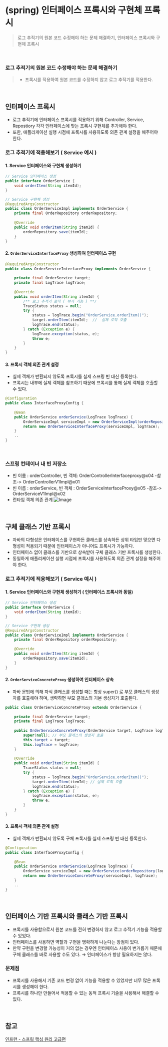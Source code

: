 # (spring) 인터페이스 프록시와 구현체 프록시
> 로그 추적기의 원본 코드 수정해야 하는 문제 해결하기, 인터페이스 프록시와 구현체 프록시

<br>

### 로그 추적기의 원본 코드 수정해야 하는 문제 해결하기
> - 프록시를 적용하여 원본 코드를 수정하지 않고 로그 추적기를 적용한다.

<br>

## 인터페이스 프록시
- 로그 추적기에 인터페이스 프록시를 적용하기 위해 Controller, Service, Repostiory 각각 인터페이스에 맞는 프록시 구현체를 추가해야 한다. 
- 또한, 애플리케이션 실행 시점에 프록시를 사용하도록 의존 관계 설정을 해주어야 한다.

### 로그 추적기에 적용해보기 ( Service 예시 )
#### 1. Service 인터페이스와 구현체 생성하기
```java
// Service 인터페이스 생성
public interface OrderService {  
    void orderItem(String itemId);  
}

// Service 구현체 생성
@RequiredArgsConstructor  
public class OrderServiceImpl implements OrderService {  
    private final OrderRepository orderRepository;  
  
    @Override  
    public void orderItem(String itemId) {  
        orderRepository.save(itemId);  
    }  
}
```

#### 2. `OrderServiceInterfaceProxy` 생성하여 인터페이스 구현
```java
@RequiredArgsConstructor  
public class OrderServiceInterfaceProxy implements OrderService {  
  
    private final OrderService target;  
    private final LogTrace logTrace;  
  
    @Override  
    public void orderItem(String itemId) {
        /** 로그 추적기 로직 ( 부가 기능 ) **/
        TraceStatus status = null;  
        try {  
            status = logTrace.begin("OrderService.orderItem()");  
            target.orderItem(itemId);  //  실제 로직 호출
            logTrace.end(status);  
        } catch (Exception e) {  
            logTrace.exception(status, e);  
            throw e;  
        }  
    }  
}
```

#### 3. 프록시 객체 의존 관계 설정
- 실제 객체가 반환되지 않도록 프록시를 실제 스프링 빈 대신 등록한다.
- 프록시는 내부에 실제 객체를 참조하기 때문에 프록시를 통해 실제 객체를 호출할 수 있다. 
```java
@Configuration  
public class InterfaceProxyConfig {  
  
    @Bean  
    public OrderService orderService(LogTrace logTrace) {  
        OrderServiceImpl serviceImpl = new OrderServiceImpl(orderRepository(logTrace));  
        return new OrderServiceInterfaceProxy(serviceImpl, logTrace);  
    }
    ..
}
```

<br>

### 스프링 컨테이너 내 빈 저장소
- 빈 이름 : orderController, 빈 객체: OrderControllerInterfaceproxy@x04 -참조-> OrderControllerV1Impl@x01
- 빈 이름 : orderService, 빈 객체 : OrderServiceInterfaceProxy@x05 -참조-> OrderServiceV1Impl@x02
- 런타임 객체 의존 관계
![Image](https://github.com/user-attachments/assets/bf9731f2-b5e2-486a-9d59-6b10436413f4)

<br>

## 구체 클래스 기반 프록시
- 자바의 다형성은 인터페이스를 구현하든 클래스를 상속하든 상위 타입만 맞으면 다형성이 적용되기 때문에 인터페이스가 아니어도 프록시가 가능하다.
- 인터페이스 없이 클래스를 기반으로 상속받아 구체 클래스 기반 프록시를 생성한다.
- 동일하게 애플리케이션 실행 시점에 프록시를 사용하도록 의존 관계 설정을 해주어야 한다.

### 로그 추적기에 적용해보기 ( Service 예시 )
#### 1. Service 인터페이스와 구현체 생성하기 ( 인터페이스 프록시와 동일)
```java
// Service 인터페이스 생성
public interface OrderService {  
    void orderItem(String itemId);  
}

// Service 구현체 생성
@RequiredArgsConstructor  
public class OrderServiceImpl implements OrderService {  
    private final OrderRepository orderRepository;  
  
    @Override  
    public void orderItem(String itemId) {  
        orderRepository.save(itemId);  
    }  
}
```

#### 2. `OrderServiceConcreteProxy` 생성하여 인터페이스 상속
- 자바 문법에 의해 자식 클래스를 생성할 때는 항상 super() 로 부모 클래스의 생성자를 호출해야 하며, 생략하면 부모 클래스의 기본 생성자가 호출된다.
```java
public class OrderServiceConcreteProxy extends OrderService {  
  
    private final OrderService target;  
    private final LogTrace logTrace;  
  
    public OrderServiceConcreteProxy(OrderService target, LogTrace logTrace) {  
        super(null); // 부모 클래스의 생성자 호출
        this.target = target;  
        this.logTrace = logTrace;  
    }  
  
    @Override  
    public void orderItem(String itemId) {  
        TraceStatus status = null;  
        try {  
            status = logTrace.begin("OrderService.orderItem()");  
            target.orderItem(itemId); // 실제 로직 호출
            logTrace.end(status);  
        } catch (Exception e) {  
            logTrace.exception(status, e);  
            throw e;  
        }  
    }  
}
```

#### 3. 프록시 객체 의존 관계 설정
- 실제 객체가 반환되지 않도록 구체 프록시를 실제 스프링 빈 대신 등록한다.
```java
@Configuration  
public class InterfaceProxyConfig {  
  
	@Bean  
	public OrderService orderService(LogTrace logTrace) {  
	    OrderService serviceImpl = new OrderService(orderRepository(logTrace)); 
	    return new OrderServiceConcreteProxy(serviceImpl, logTrace);  
	}
    ..
}
```

<br>

## 인터페이스 기반 프록시와 클래스 기반 프록시 
- 프록시를 사용함으로서 원본 코드를 전혀 변경하지 않고 로그 추적기 기능을 적용할 수 있었다. 
- 인터페이스를 사용하면 역할과 구현을 명확하게 나눈다는 장점이 있다.
- 만약 구현을 변경할 가능성이 거의 없는 경우엔 인터페이스 사용이 번거롭기 때문에 구체 클래스를 바로 사용할 수도 있다. → 인터페이스가 항상 필요하지는 않다. 

### 문제점
- 프록시를 사용해서 기존 코드 변경 없이 기능을 적용할 수 있었지만 너무 많은 프록시를 생성해야 한다. 
- 프록시를 하나만 만들어서 적용할 수 있는 동적 프록시 기술을 사용해서 해결할 수 있다. 

<br>

## 참고 
[인프런 - 스프링 핵심 원리 고급편](https://inf.run/FWeFN) 
